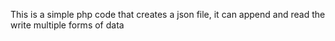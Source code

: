 This is a simple php code that creates a json file, it can append and read the write multiple forms of data
